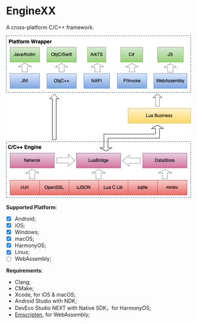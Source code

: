 # EngineXX

A cross-platform C/C++ framework.

![Arch](/res/arch.png)

**Supported Platform**:

* [x] Android;
* [x] iOS;
* [x] Windows;
* [x] macOS;
* [x] HarmonyOS;
* [x] Linux;
* [ ] WebAssembly;

**Requirements**:

* Clang;
* CMake;
* Xcode, for iOS & macOS;
* Android Studio with NDK;
* DevEco Studio NEXT with Native SDK，for HarmonyOS;
* [Emscripten][1], for WebAssembly;

[1]: https://emscripten.org/
